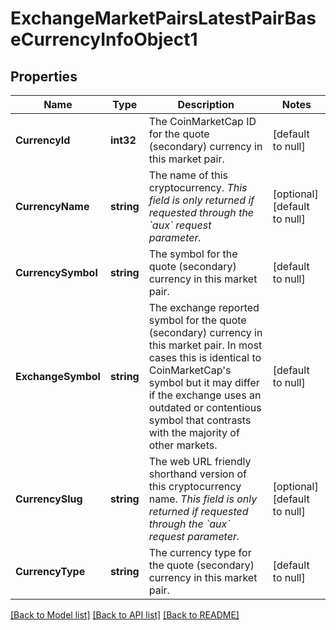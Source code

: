 # ExchangeMarketPairsLatestPairBaseCurrencyInfoObject1

## Properties
Name | Type | Description | Notes
------------ | ------------- | ------------- | -------------
**CurrencyId** | **int32** | The CoinMarketCap ID for the quote (secondary) currency in this market pair. | [default to null]
**CurrencyName** | **string** | The name of this cryptocurrency. *This field is only returned if requested through the &#x60;aux&#x60; request parameter.* | [optional] [default to null]
**CurrencySymbol** | **string** | The symbol for the quote (secondary) currency in this market pair. | [default to null]
**ExchangeSymbol** | **string** | The exchange reported symbol for the quote (secondary) currency in this market pair. In most cases this is identical to CoinMarketCap&#39;s symbol but it may differ if the exchange uses an outdated or contentious symbol that contrasts with the majority of other markets. | [default to null]
**CurrencySlug** | **string** | The web URL friendly shorthand version of this cryptocurrency name. *This field is only returned if requested through the &#x60;aux&#x60; request parameter.* | [optional] [default to null]
**CurrencyType** | **string** | The currency type for the quote (secondary) currency in this market pair. | [default to null]

[[Back to Model list]](../README.md#documentation-for-models) [[Back to API list]](../README.md#documentation-for-api-endpoints) [[Back to README]](../README.md)


